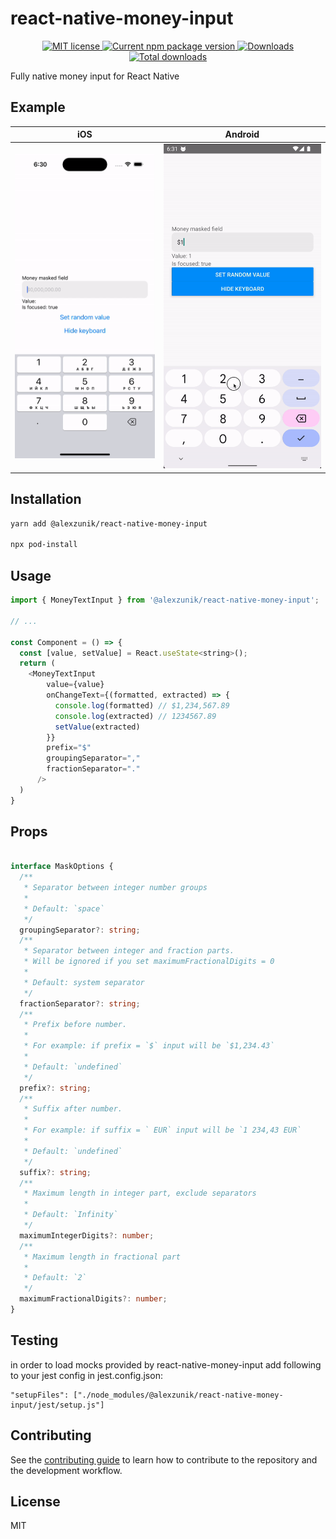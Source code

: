 # react-native-money-input

<p align="center">
  <a href="https://opensource.org/licenses/MIT">
    <img src="https://img.shields.io/badge/license-MIT-blue.svg" alt="MIT license" />
  </a>
  <a href="https://npmjs.org/package/@alexzunik/react-native-money-input">
    <img src="http://img.shields.io/npm/v/@alexzunik/react-native-money-input.svg" alt="Current npm package version" />
  </a>
  <a href="https://npmjs.org/package/@alexzunik/react-native-money-input">
    <img src="http://img.shields.io/npm/dm/@alexzunik/react-native-money-input.svg" alt="Downloads" />
  </a>
  <a href="https://npmjs.org/package/@alexzunik/react-native-money-input">
    <img src="http://img.shields.io/npm/dt/@alexzunik/react-native-money-input.svg?label=total%20downloads" alt="Total downloads" />
  </a>
</p>

Fully native money input for React Native

## Example

|iOS|Android|
|-|-|
| ![iOS Demo](https://raw.githubusercontent.com/AleksandrNikolaevich/react-native-money-input/master/assets/ios.gif) | ![Android Demo](https://raw.githubusercontent.com/AleksandrNikolaevich/react-native-money-input/master/assets/android.gif) |




## Installation

```sh
yarn add @alexzunik/react-native-money-input

npx pod-install
```

## Usage

```js
import { MoneyTextInput } from '@alexzunik/react-native-money-input';

// ...

const Component = () => {
  const [value, setValue] = React.useState<string>();
  return (
    <MoneyTextInput
        value={value}
        onChangeText={(formatted, extracted) => {
          console.log(formatted) // $1,234,567.89
          console.log(extracted) // 1234567.89
          setValue(extracted)
        }}
        prefix="$"
        groupingSeparator=","
        fractionSeparator="."
      />
  )
}
```


## Props

```ts

interface MaskOptions {
  /**
   * Separator between integer number groups
   *
   * Default: `space`
   */
  groupingSeparator?: string;
  /**
   * Separator between integer and fraction parts.
   * Will be ignored if you set maximumFractionalDigits = 0
   *
   * Default: system separator
   */
  fractionSeparator?: string;
  /**
   * Prefix before number.
   *
   * For example: if prefix = `$` input will be `$1,234.43`
   *
   * Default: `undefined`
   */
  prefix?: string;
  /**
   * Suffix after number.
   *
   * For example: if suffix = ` EUR` input will be `1 234,43 EUR`
   *
   * Default: `undefined`
   */
  suffix?: string;
  /**
   * Maximum length in integer part, exclude separators
   *
   * Default: `Infinity`
   */
  maximumIntegerDigits?: number;
  /**
   * Maximum length in fractional part
   *
   * Default: `2`
   */
  maximumFractionalDigits?: number;
}
```

## Testing

in order to load mocks provided by react-native-money-input add following to your jest config in jest.config.json:

```
"setupFiles": ["./node_modules/@alexzunik/react-native-money-input/jest/setup.js"]
```

## Contributing

See the [contributing guide](CONTRIBUTING.md) to learn how to contribute to the repository and the development workflow.

## License

MIT
